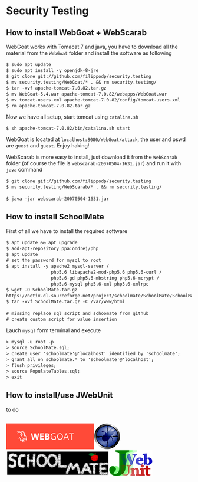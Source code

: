 # Security Testing
## How to install WebGoat + WebScarab
WebGoat works with Tomacat 7 and java, you have to download all the material from the `WebGoat` folder and install the software as following
```
$ sudo apt update
$ sudo apt install -y openjdk-8-jre
$ git clone git://github.com/filippodp/security.testing
$ mv security.testing/WebGoat/* . && rm security.testing/
$ tar -xvf apache-tomcat-7.0.82.tar.gz
$ mv WebGoat-5.4.war apache-tomcat-7.0.82/webapps/WebGoat.war
$ mv tomcat-users.xml apache-tomcat-7.0.82/config/tomcat-users.xml
$ rm apache-tomcat-7.0.82.tar.gz
```
Now we have all setup, start tomcat using `catalina.sh`
```
$ sh apache-tomcat-7.0.82/bin/catalina.sh start
```
WebGoat is located at `localhost:8080/WebGoat/attack`, the user and pswd are `guest` and `guest`. Enjoy haking!

WebScarab is more easy to install, just download it from the `WebScarab` folder (of course the file is `webscarab-20070504-1631.jar`) and run it with `java` command
```
$ git clone git://github.com/filippodp/security.testing
$ mv security.testing/WebScarab/* . && rm security.testing/

$ java -jar webscarab-20070504-1631.jar
```
## How to install SchoolMate
First of all we have to install the required software
```
$ apt update && apt upgrade
$ add-apt-repository ppa:ondrej/php
$ apt update
# set the password for mysql to root
$ apt install -y apache2 mysql-server /
                 php5.6 libapache2-mod-php5.6 php5.6-curl /
                 php5.6-gd php5.6-mbstring php5.6-mcrypt /
                 php5.6-mysql php5.6-xml php5.6-xmlrpc
$ wget -O SchoolMate.tar.gz https://netix.dl.sourceforge.net/project/schoolmate/SchoolMate/SchoolMate%20V1.5.4/SchoolMate_v1.5.4.tar.gz
$ tar -xvf SchoolMate.tar.gz -C /var/www/html

# missing replace sql script and schoomate from github
# create custom script for value insertion
```
Lauch `mysql` form terminal and execute
```
> mysql -u root -p
> source SchoolMate.sql;
> create user 'schoolmate'@'localhost' identified by 'schoolmate';
> grant all on schoolmate.* to 'schoolmate'@'localhost';
> flush privileges;
> source PopulateTables.sql;
> exit
```

## How to install/use JWebUnit
to do

##
<img src="https://github.com/filippodp/security.testing/blob/master/images/webgoat_logo.png" alt="WebGoat" height="70"><img src="https://github.com/filippodp/security.testing/blob/master/images/webscarab_logo.png" alt="WebScarab" height="70"><img src="https://github.com/filippodp/security.testing/blob/master/images/schoolmate_logo.gif" alt="SchoolMate" height="70"><img src="https://github.com/filippodp/security.testing/blob/master/images/jwebunit_logo.png" alt="JWebUnit" height="70">
